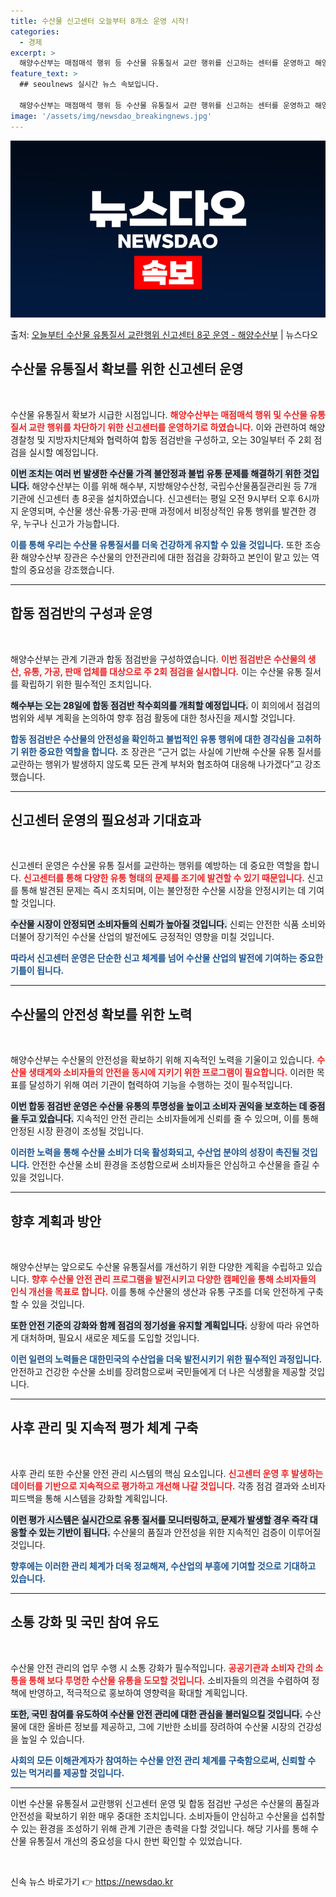 ```yaml
---
title: 수산물 신고센터 오늘부터 8개소 운영 시작!
categories:
  - 경제
excerpt: >
  해양수산부는 매점매석 행위 등 수산물 유통질서 교란 행위를 신고하는 센터를 운영하고 해양경찰청, 지자체 등 …
feature_text: >
  ## seoulnews 실시간 뉴스 속보입니다.

  해양수산부는 매점매석 행위 등 수산물 유통질서 교란 행위를 신고하는 센터를 운영하고 해양경찰청, 지자체 등 …
image: '/assets/img/newsdao_breakingnews.jpg'
---
```


![뉴스다오 속보](/assets/img/newsdao_breakingnews.jpg)

<p>출처: <a href="https://newsdao.kr/1690" rel="dofollow">오늘부터 수산물 유통질서 교란행위 신고센터 8곳 운영 - 해양수산부</a> | 뉴스다오</p>

<h2 data-ke-size="size26">수산물 유통질서 확보를 위한 신고센터 운영</h2>

<p data-ke-size="size16">&nbsp;</p>

수산물 유통질서 확보가 시급한 시점입니다. <b><span style="color: #ee2323;">해양수산부는 매점매석 행위 및 수산물 유통 질서 교란 행위를 차단하기 위한 신고센터를 운영하기로 하였습니다.</span></b> 이와 관련하여 해양경찰청 및 지방자치단체와 협력하여 합동 점검반을 구성하고, 오는 30일부터 주 2회 점검을 실시할 예정입니다. 

<b><span style="background-color: #21538527;">이번 조치는 여러 번 발생한 수산물 가격 불안정과 불법 유통 문제를 해결하기 위한 것입니다.</span></b> 해양수산부는 이를 위해 해수부, 지방해양수산청, 국립수산물품질관리원 등 7개 기관에 신고센터 총 8곳을 설치하였습니다. 신고센터는 평일 오전 9시부터 오후 6시까지 운영되며, 수산물 생산·유통·가공·판매 과정에서 비정상적인 유통 행위를 발견한 경우, 누구나 신고가 가능합니다. 

<b><span style="color: #1a5490;">이를 통해 우리는 수산물 유통질서를 더욱 건강하게 유지할 수 있을 것입니다.</span></b> 또한 조승환 해양수산부 장관은 수산물의 안전관리에 대한 점검을 강화하고 본인이 맡고 있는 역할의 중요성을 강조했습니다. 

<hr>

<h2 data-ke-size="size26">합동 점검반의 구성과 운영</h2>

<p data-ke-size="size16">&nbsp;</p>

해양수산부는 관계 기관과 합동 점검반을 구성하였습니다. <b><span style="color: #ee2323;">이번 점검반은 수산물의 생산, 유통, 가공, 판매 업체를 대상으로 주 2회 점검을 실시합니다.</span></b> 이는 수산물 유통 질서를 확립하기 위한 필수적인 조치입니다.

<b><span style="background-color: #21538527;">해수부는 오는 28일에 합동 점검반 착수회의를 개최할 예정입니다.</span></b> 이 회의에서 점검의 범위와 세부 계획을 논의하여 향후 점검 활동에 대한 청사진을 제시할 것입니다. 

<b><span style="color: #1a5490;">합동 점검반은 수산물의 안전성을 확인하고 불법적인 유통 행위에 대한 경각심을 고취하기 위한 중요한 역할을 합니다.</span></b> 조 장관은 “근거 없는 사실에 기반해 수산물 유통 질서를 교란하는 행위가 발생하지 않도록 모든 관계 부처와 협조하여 대응해 나가겠다”고 강조했습니다.

<hr>

<h2 data-ke-size="size26">신고센터 운영의 필요성과 기대효과</h2>

<p data-ke-size="size16">&nbsp;</p>

신고센터 운영은 수산물 유통 질서를 교란하는 행위를 예방하는 데 중요한 역할을 합니다. <b><span style="color: #ee2323;">신고센터를 통해 다양한 유통 형태의 문제를 조기에 발견할 수 있기 때문입니다.</span></b> 신고를 통해 발견된 문제는 즉시 조치되며, 이는 불안정한 수산물 시장을 안정시키는 데 기여할 것입니다. 

<b><span style="background-color: #21538527;">수산물 시장이 안정되면 소비자들의 신뢰가 높아질 것입니다.</span></b> 신뢰는 안전한 식품 소비와 더불어 장기적인 수산물 산업의 발전에도 긍정적인 영향을 미칠 것입니다. 

<b><span style="color: #1a5490;">따라서 신고센터 운영은 단순한 신고 체계를 넘어 수산물 산업의 발전에 기여하는 중요한 기틀이 됩니다.</span></b>

<hr>

<h2 data-ke-size="size26">수산물의 안전성 확보를 위한 노력</h2>

<p data-ke-size="size16">&nbsp;</p>

해양수산부는 수산물의 안전성을 확보하기 위해 지속적인 노력을 기울이고 있습니다. <b><span style="color: #ee2323;">수산물 생태계와 소비자들의 안전을 동시에 지키기 위한 프로그램이 필요합니다.</span></b> 이러한 목표를 달성하기 위해 여러 기관이 협력하여 기능을 수행하는 것이 필수적입니다.

<b><span style="background-color: #21538527;">이번 합동 점검반 운영은 수산물 유통의 투명성을 높이고 소비자 권익을 보호하는 데 중점을 두고 있습니다.</span></b> 지속적인 안전 관리는 소비자들에게 신뢰를 줄 수 있으며, 이를 통해 안정된 시장 환경이 조성될 것입니다.

<b><span style="color: #1a5490;">이러한 노력을 통해 수산물 소비가 더욱 활성화되고, 수산업 분야의 성장이 촉진될 것입니다.</span></b> 안전한 수산물 소비 환경을 조성함으로써 소비자들은 안심하고 수산물을 즐길 수 있을 것입니다.

<hr>

<h2 data-ke-size="size26">향후 계획과 방안</h2>

<p data-ke-size="size16">&nbsp;</p>

해양수산부는 앞으로도 수산물 유통질서를 개선하기 위한 다양한 계획을 수립하고 있습니다. <b><span style="color: #ee2323;">향후 수산물 안전 관리 프로그램을 발전시키고 다양한 캠페인을 통해 소비자들의 인식 개선을 목표로 합니다.</span></b> 이를 통해 수산물의 생산과 유통 구조를 더욱 안전하게 구축할 수 있을 것입니다.

<b><span style="background-color: #21538527;">또한 안전 기준의 강화와 함께 점검의 정기성을 유지할 계획입니다.</span></b> 상황에 따라 유연하게 대처하며, 필요시 새로운 제도를 도입할 것입니다. 

<b><span style="color: #1a5490;">이런 일련의 노력들은 대한민국의 수산업을 더욱 발전시키기 위한 필수적인 과정입니다.</span></b> 안전하고 건강한 수산물 소비를 장려함으로써 국민들에게 더 나은 식생활을 제공할 것입니다.

<hr>

<h2 data-ke-size="size26">사후 관리 및 지속적 평가 체계 구축</h2>

<p data-ke-size="size16">&nbsp;</p>

사후 관리 또한 수산물 안전 관리 시스템의 핵심 요소입니다. <b><span style="color: #ee2323;">신고센터 운영 후 발생하는 데이터를 기반으로 지속적으로 평가하고 개선해 나갈 것입니다.</span></b> 각종 점검 결과와 소비자 피드백을 통해 시스템을 강화할 계획입니다.

<b><span style="background-color: #21538527;">이런 평가 시스템은 실시간으로 유통 질서를 모니터링하고, 문제가 발생할 경우 즉각 대응할 수 있는 기반이 됩니다.</span></b> 수산물의 품질과 안전성을 위한 지속적인 검증이 이루어질 것입니다. 

<b><span style="color: #1a5490;">향후에는 이러한 관리 체계가 더욱 정교해져, 수산업의 부흥에 기여할 것으로 기대하고 있습니다.</span></b>

<hr>

<h2 data-ke-size="size26">소통 강화 및 국민 참여 유도</h2>

<p data-ke-size="size16">&nbsp;</p>

수산물 안전 관리의 업무 수행 시 소통 강화가 필수적입니다. <b><span style="color: #ee2323;">공공기관과 소비자 간의 소통을 통해 보다 투명한 수산물 유통을 도모할 것입니다.</span></b> 소비자들의 의견을 수렴하여 정책에 반영하고, 적극적으로 홍보하여 영향력을 확대할 계획입니다.

<b><span style="background-color: #21538527;">또한, 국민 참여를 유도하여 수산물 안전 관리에 대한 관심을 불러일으킬 것입니다.</span></b> 수산물에 대한 올바른 정보를 제공하고, 그에 기반한 소비를 장려하여 수산물 시장의 건강성을 높일 수 있습니다.

<b><span style="color: #1a5490;">사회의 모든 이해관계자가 참여하는 수산물 안전 관리 체계를 구축함으로써, 신뢰할 수 있는 먹거리를 제공할 것입니다.</span></b>

<hr> 

이번 수산물 유통질서 교란행위 신고센터 운영 및 합동 점검반 구성은 수산물의 품질과 안전성을 확보하기 위한 매우 중대한 조치입니다. 소비자들이 안심하고 수산물을 섭취할 수 있는 환경을 조성하기 위해 관계 기관은 총력을 다할 것입니다. 해당 기사를 통해 수산물 유통질서 개선의 중요성을 다시 한번 확인할 수 있었습니다. 

<p data-ke-size="size16">&nbsp;</p> 

신속 뉴스 바로가기 👉 <a href="https://newsdao.kr" rel="dofollow">https://newsdao.kr</a>


